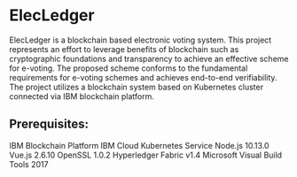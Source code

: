 # ElecLedger
ElecLedger is a blockchain based electronic voting system. This project represents an effort to leverage benefits of blockchain such as cryptographic foundations and transparency to achieve an effective scheme for e-voting. The proposed scheme conforms to the fundamental requirements for e-voting schemes and achieves end-to-end verifiability. The project utilizes a blockchain system based on Kubernetes cluster connected via IBM blockchain platform.

## Prerequisites:
IBM Blockchain Platform
IBM Cloud Kubernetes Service
Node.js 10.13.0
Vue.js 2.6.10
OpenSSL 1.0.2
Hyperledger Fabric v1.4
Microsoft Visual Build Tools 2017
